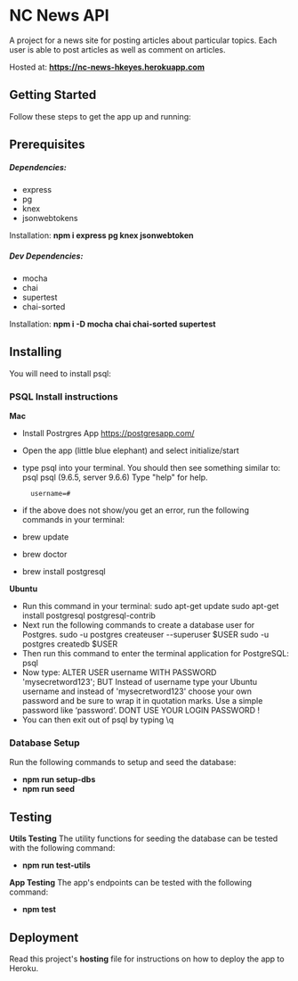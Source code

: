 # NC News API  

A project for a news site for posting articles about particular topics. Each user is able to post articles as well as comment on articles.

Hosted at: **https://nc-news-hkeyes.herokuapp.com**

## Getting Started  

Follow these steps to get the app up and running:  

## Prerequisites  


##### Dependencies:
* express
* pg
* knex
* jsonwebtokens

Installation: **npm i express pg knex jsonwebtoken**

##### Dev Dependencies:
* mocha
* chai
* supertest
* chai-sorted

Installation: **npm i -D mocha chai chai-sorted supertest**

## Installing

You will need to install psql:  

### PSQL Install instructions
**Mac**
- Install Postrgres App https://postgresapp.com/
 - Open the app (little blue elephant) and select initialize/start
- type psql into your terminal. You should then see something similar to:
psql
psql (9.6.5, server 9.6.6)
Type "help" for help.

        username=#
- if the above does not show/you get an error, run the following commands in your terminal:
 - brew update
 - brew doctor
 - brew install postgresql  

**Ubuntu**
- Run this command in your terminal:
 sudo apt-get update
 sudo apt-get install postgresql postgresql-contrib
- Next run the following commands to create a database user for Postgres.
 sudo -u postgres createuser --superuser $USER
 sudo -u postgres createdb $USER
- Then run this command to enter the terminal application for PostgreSQL:
 psql
- Now type:
 ALTER USER username WITH PASSWORD 'mysecretword123';
 BUT Instead of username type your Ubuntu username and instead of 'mysecretword123' choose your own password and be sure to wrap it in quotation marks. Use a simple password like ‘password’. DONT USE YOUR LOGIN PASSWORD !
- You can then exit out of psql by typing \q  

### Database Setup

Run the following commands to setup and seed the database: 
- **npm run setup-dbs**
- **npm run seed**  

## Testing ##

**Utils Testing**
The utility functions for seeding the database can be tested with the following command:  
- **npm run test-utils**

**App Testing**
The app's endpoints can be tested with the following command:  
- **npm test**

## Deployment

Read this project's **hosting** file for instructions on how to deploy the app to Heroku.